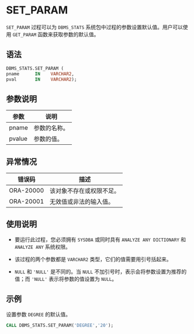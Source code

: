 SET_PARAM 
==============================

`SET_PARAM` 过程可以为 `DBMS_STATS` 系统包中过程的参数设置默认值。用户可以使用 `GET_PARAM` 函数来获取参数的默认值。

语法 
-----------------------

```sql
DBMS_STATS.SET_PARAM (
pname      IN    VARCHAR2, 
pval       IN    VARCHAR2);
```



参数说明 
-------------------------



|   参数   |   说明   |
|--------|--------|
| pname  | 参数的名称。 |
| pvalue | 参数的值。  |



异常情况 
-------------------------



|    错误码    |      描述      |
|-----------|--------------|
| ORA-20000 | 该对象不存在或权限不足。 |
| ORA-20001 | 无效值或非法的输入值。  |



使用说明 
-------------------------

* 要运行此过程，您必须拥有 `SYSDBA` 或同时具有 `ANALYZE ANY DICTIONARY` 和 `ANALYZE ANY` 系统权限。

  

* 该过程的两个参数都是 `VARCHAR2` 类型，它们的值需要用引号括起来。

  

* `NULL` 和 `'NULL'` 是不同的。当 `NULL` 不加引号时，表示会将参数设置为推荐的值；而 `'NULL'` 表示将参数的值设置为 `NULL`。

  




示例 
-----------------------

设置参数 `DEGREE` 的默认值。

```sql
CALL DBMS_STATS.SET_PARAM('DEGREE','20');
```


